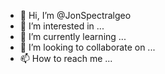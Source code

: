 - 👋 Hi, I’m @JonSpectralgeo
- 👀 I’m interested in ...
- 🌱 I’m currently learning ...
- 💞️ I’m looking to collaborate on ...
- 📫 How to reach me ...

<!---
JonSpectralgeo/JonSpectralgeo is a ✨ special ✨ repository because its `README.md` (this file) appears on your GitHub profile.
You can click the Preview link to take a look at your changes.
--->
